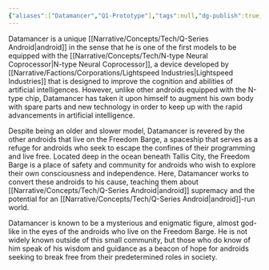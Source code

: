 ```yaml
---
{"aliases":["Datamancer","Q1-Prototype"],"tags":null,"dg-publish":true,"Full Name":"Datamancer","Pronouns":"any/all","Role":"Antagonist","Species":"Android","Gender":"Indeterminate","Universal Name":"𐑛𐑨𐑑𐑩𐑥𐑨𐑯𐑕𐑼","permalink":"/narrative/characters/phyrra-s-spark/datamancer/","dgPassFrontmatter":true}
---
```


Datamancer is a unique [[Narrative/Concepts/Tech/Q-Series Android\|android]] in the sense that he is one of the first models to be equipped with the [[Narrative/Concepts/Tech/N-type Neural Coprocessor\|N-type Neural Coprocessor]], a device developed by [[Narrative/Factions/Corporations/Lightspeed Industries\|Lightspeed Industries]] that is designed to improve the cognition and abilities of artificial intelligences. However, unlike other androids equipped with the N-type chip, Datamancer has taken it upon himself to augment his own body with spare parts and new technology in order to keep up with the rapid advancements in artificial intelligence.

Despite being an older and slower model, Datamancer is revered by the other androids that live on the Freedom Barge, a spaceship that serves as a refuge for androids who seek to escape the confines of their programming and live free. Located deep in the ocean beneath Tallis City, the Freedom Barge is a place of safety and community for androids who wish to explore their own consciousness and independence. Here, Datamancer works to convert these androids to his cause, teaching them about [[Narrative/Concepts/Tech/Q-Series Android\|android]] supremacy and the potential for an [[Narrative/Concepts/Tech/Q-Series Android\|android]]-run world.

Datamancer is known to be a mysterious and enigmatic figure, almost god-like in the eyes of the androids who live on the Freedom Barge. He is not widely known outside of this small community, but those who do know of him speak of his wisdom and guidance as a beacon of hope for androids seeking to break free from their predetermined roles in society.